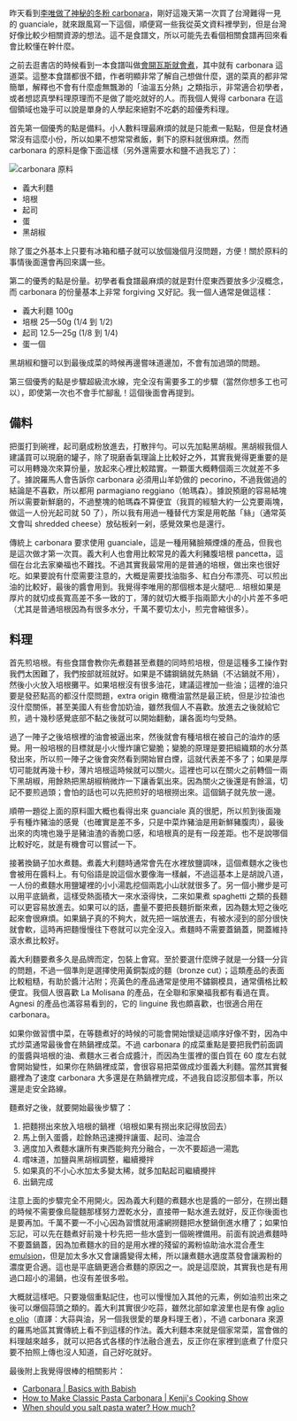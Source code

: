 昨天看到[李唯做了神秘的冬粉 carbonara](https://travlog.wei-lee.me/posts/cook/2021/11/archer-s-bacon-pasta/)，剛好這幾天第一次買了台灣難得一見的 guanciale，就來跟風寫一下這個，順便寫一些我從英文資料裡學到，但是台灣好像比較少相關資源的想法。這不是食譜文，所以可能先去看個相關食譜再回來看會比較懂在幹什麼。

之前去逛書店的時候看到一本食譜叫做[會開瓦斯就會煮]，其中就有 carbonara 這道菜。這整本食譜都很不錯，作者明顯非常了解自己想做什麼，選的菜真的都非常簡單，解釋也不會有什麼虛無飄渺的「油溫五分熱」之類指示，非常適合初學者，或者想認真學料理原理而不是做了能吃就好的人。而我個人覺得 carbonara 在這個領域也幾乎可以說是單身的人學起來絕對不吃虧的超優秀料理。

[會開瓦斯就會煮]: https://www.books.com.tw/products/0010844299

首先第一個優秀的點是備料。小人數料理最麻煩的就是只能煮一點點，但是食材通常沒有這麼小份，所以如果不想常常煮飯，剩下的原料就很麻煩。然而 carbonara 的原料是像下面這樣（另外還需要水和鹽不過我忘了）：

![carbonara 原料](https://d.pr/i/SrY9j4+)

* 義大利麵
* 培根
* 起司
* 蛋
* 黑胡椒

除了蛋之外基本上只要有冰箱和櫃子就可以放個幾個月沒問題，方便！關於原料的事情後面還會再回來講一些。

第二的優秀的點是份量。初學者看食譜最麻煩的就是對什麼東西要放多少沒概念，而 carbonara 的份量基本上非常 forgiving 又好記。我一個人通常是做這樣：

* 義大利麵 100g
* 培根 25—50g (1/4 到 1/2)
* 起司 12.5—25g (1/8 到 1/4)
* 蛋一個

黑胡椒和鹽可以到最後成菜的時候再邊嘗味道邊加，不會有加過頭的問題。

第三個優秀的點是步驟超級流水線，完全沒有需要多工的步驟（當然你想多工也可以），即使第一次也不會手忙腳亂！這個後面會再提到。

## 備料

把蛋打到碗裡，起司磨成粉放進去，打散拌勻。可以先加點黑胡椒。黑胡椒我個人建議買可以現磨的罐子，除了現磨香氣理論上比較好之外，其實我覺得更重要的是可以用轉幾次來算份量，放起來心裡比較踏實。一顆蛋大概轉個兩三次就差不多了。據說羅馬人會告訴你 carbonara 必須用山羊奶做的 pecorino，不過我做過的結論是不喜歡，所以都用 parmagiano reggiano（帕瑪森）。據說預磨的容易結塊所以需要新鮮磨的，不過整塊的帕瑪森不算便宜（我買的經驗大約一公克要兩塊，做這一人份光起司就 50 了），所以我有用過一種替代方案是用乾酪「絲」（通常英文會叫 shredded cheese）放砧板剁一剁，感覺效果也是還行。

傳統上 carbonara 要求使用 guanciale，這是一種用豬臉頰煙燻的產品，但我也是這次做才第一次買。義大利人也會用比較常見的義大利豬腹培根 pancetta，這個在台北去家樂福也不難找。不過其實我最常用的是普通的培根，做出來也很好吃。如果要說有什麼需要注意的，大概是需要找油脂多、紅白分布漂亮、可以煎出油的比較好，最後的醬會用到。我覺得李唯用的那個根本是火腿吧… 培根如果是厚片的就切成長寬高差不多一致的丁，薄的就切大概手指兩節大小的小片差不多吧（尤其是普通培根因為有很多水分，千萬不要切太小，煎完會縮很多）。

## 料理

首先煎培根。有些食譜會教你先煮麵甚至煮麵的同時煎培根，但是這種多工操作對我們太困難了，我們按部就班就好。如果是不鏽鋼鍋就先熱鍋（不沾鍋就不用），然後小火放入培根攤平。如果培根沒有很多油花，建議這裡加一些油；這裡的油只要是發菸點高的都沒什麼問題，extra origin 橄欖油當然是最正統，但是沙拉油也沒什麼關係，甚至美國人有些會加奶油，雖然我個人不喜歡。放進去之後就給它煎，過十幾秒感覺底部不黏之後就可以開始翻動，讓各面均勻受熱。

過了一陣子之後培根裡的油會被逼出來，然後就會有種培根在被自己的油炸的感覺。用一般培根的目標就是小火慢炸讓它變脆；變脆的原理是要把組織類的水分蒸發出來，所以煎一陣子之後會突然看到開始冒白煙，這就代表差不多了；如果是厚切可能就再幾十秒，薄片培根這時候就可以關火。這裡也可以在關火之前轉個一兩下黑胡椒，用餘熱把黑胡椒稍微炸一下讓香氣出來。因為關火之後還是有餘溫，切記不要煎過頭；會怕的話也可以先把煎好的培根撈出來。這個鍋子就先放一邊。

順帶一題從上面的原料圖大概也看得出來 guanciale 真的很肥，所以煎到後面幾乎有種炸豬油的感覺（也確實是差不多，只是中菜炸豬油是用新鮮豬腹肉），最後出來的肉塊也幾乎是豬油渣的香脆口感，和培根真的是有一段差距。也不是說哪個比較好吃，就是有機會可以嘗試一下。

接著換鍋子加水煮麵。煮義大利麵時通常會先在水裡放鹽調味，這個煮麵水之後也會被用在醬料上。有句俗語是說這個水要像海一樣鹹，不過這基本上是胡說八道，一人份的煮麵水用鹽罐裡的小小湯匙挖個兩匙小山狀就很多了。另一個小撇步是可以用平底鍋煮，這樣受熱面積大一來水滾得快，二來如果煮 spaghetti 之類的長麵可以更容易放進去。如果可以的話，盡量不要把長麵折斷來煮，因為麵太短之後吃起來會很麻煩。如果鍋子真的不夠大，就先把一端放進去，有被水浸到的部分很快就會軟，這時再把麵慢慢往下卷就可以完全沒入。煮麵時不需要蓋鍋蓋，開蓋維持滾水煮比較好。

義大利麵要煮多久是品牌而定，包裝上會寫。至於要選什麼牌子就是一分錢一分貨的問題，不過一個準則是選擇使用黃銅製成的麵（bronze cut）；這類產品的表面比較粗糙，有助於醬汁沾附；亮黃色的產品通常是使用不鏽鋼模具，通常價格比較便宜。我個人很喜歡 La Molisana 的產品，在全聯和家樂福我都有看過在賣。Agnesi 的產品也滿容易看到的，它的 linguine 我也頗喜歡，也很適合用在 carbonara。

如果你做習慣中菜，在等麵煮好的時候的可能會開始懷疑這順序好像不對，因為中式炒菜通常最後會在熱鍋裡成菜。不過 carbonara 的成菜重點是要把我們前面調的蛋醬與培根的油、煮麵水三者合成醬汁，而因為生蛋裡的蛋白質在 60 度左右就會開始變性，如果你在熱鍋裡成菜，會很容易把菜做成炒蛋義大利麵。當然其實餐廳裡為了速度 carbonara 大多還是在熱鍋裡完成，不過我自認沒那個本事，所以還是走安全路線。

麵煮好之後，就要開始最後步驟了：

1. 把麵撈出來放入培根的鍋裡（培根如果有撈出來記得放回去）
2. 馬上倒入蛋醬，趁餘熱迅速攪拌讓蛋、起司、油混合
3. 適度加入煮麵水讓所有東西能夠充分融合，一次不要超過一湯匙
4. 嚐味道，加鹽與黑胡椒調整，繼續攪拌
4. 如果真的不小心水加太多變太稀，就多加點起司繼續攪拌
5. 出鍋完成

注意上面的步驟完全不用開火。因為義大利麵的煮麵水也是醬的一部分，在撈出麵的時候不需要像烏龍麵那樣努力瀝乾水分，直接帶一點水進去就好，反正你後面也是要再加。千萬不要一不小心因為習慣就用濾網撈麵把水整鍋倒進水槽了；如果怕忘記，可以先在麵煮好前幾十秒先把一些水盛到一個碗裡備用。前面有說過煮麵時不要蓋鍋蓋，因為加煮麵水的目的是用水裡的殘留的澱粉協助油水混合產生 [emulsion]，但是加太多水又會讓醬變得太稀，所以讓煮麵水適度蒸發會讓澱粉的濃度更合適。這也是平底鍋更適合煮麵的原因之一。說是這麼說，其實我也是有用過口超小的湯鍋，也沒有差很多啦。

[emulsion]: https://zh.wikipedia.org/wiki/%E4%B9%B3%E6%B5%8A%E6%B6%B2

大概就這樣吧。只要幾個重點記住，也可以慢慢加入其他的元素，例如油煎出來之後可以爆個蒜頭之類的。義大利其實很少吃蒜，雖然北部如拿波里也是有像 [aglio e olio]（直譯：大蒜與油，另一個我很愛的單身料理王者），不過 carbonara 來源的羅馬地區其實傳統上看不到這樣的作法。義大利麵本來就是個家常菜，當會做的料理越來越多，就可以把各式各樣的作法融合進去，反正你在家裡到底煮了什麼只要不拍照上傳也沒人知道，自己好吃就好。

[aglio e olio]: https://en.wikipedia.org/wiki/Spaghetti_aglio_e_olio

最後附上我覺得很棒的相關影片：

* [Carbonara | Basics with Babish](https://www.youtube.com/watch?v=qoHnwOHLiMk)
* [How to Make Classic Pasta Carbonara | Kenji's Cooking Show](https://www.youtube.com/watch?v=k1Np28NnP40)
* [When should you salt pasta water? How much?](https://www.youtube.com/watch?v=QW7r2RHt6tY)
